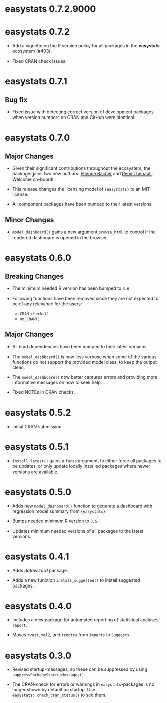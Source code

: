 # easystats 0.7.2.9000

# easystats 0.7.2

* Add a vignette on the R version policy for all packages in the **easystats**
  ecosystem (#403).

* Fixed CRAN check issues.

# easystats 0.7.1

## Bug fix

* Fixed issue with detecting correct version of development packages when version
  numbers on CRAN and GitHub were identical.

# easystats 0.7.0

## Major Changes

- Given their significant contributions throughout the ecosystem, the package
  gains two new authors: [Etienne Bacher](https://github.com/etiennebacher) 
  and [Rémi Thériault](https://github.com/rempsyc). Welcome on-board!

- This release changes the licensing model of `{easystats}` to an MIT license.

- All component packages have been bumped to their latest versions.
  
## Minor Changes

- `model_dashboard()` gains a new argument `browse_html` to control if the
  rendered dashboard is opened in the browser.

# easystats 0.6.0

## Breaking Changes

- The minimum needed R version has been bumped to `3.6`.

* Following functions have been removed since they are not expected to be of
  any relevance for the users:

  - `CRAN_checks()`
  - `on_CRAN()`

## Major Changes

* All hard dependencies have been bumped to their latest versions.

* The `model_dashboard()` is now less verbose when some of the various functions
  do not support the provided model class, to keep the output clean.

* The `model_dashboard()` now better captures errors and providing more
  informative messages on how to seek help.

* Fixed NOTEs in CRAN checks.

# easystats 0.5.2

* Initial CRAN submission.

# easystats 0.5.1

* `install_latest()` gains a `force` argument, to either force all packages
  to be updates, or only update locally installed packages where newer
  versions are available.

# easystats 0.5.0

* Adds new `model_dashboard()` function to generate a dashboard with regression
  model summary from `{easystats}`.

* Bumps needed minimum R version to `3.5`.

* Updates minimum needed versions of all packages to the latest versions.

# easystats 0.4.1

* Adds *datawizard* package.

* Adds a new function `install_suggested()` to install suggested packages.

# easystats 0.4.0

* Includes a new package for automated reporting of statistical analyses:
  `report`.

* Moves `rvest`, `xml2`, and `remotes` from `Imports` to `Suggests`.

# easystats 0.3.0

* Revised startup-messages, so these can be suppressed by using
  `suppressPackageStartupMessages()`.

* The CRAN-check for errors or warnings in `easystats`-packages is no longer
  shown by default on startup. Use `easystats::check_cran_status()` to see them.

